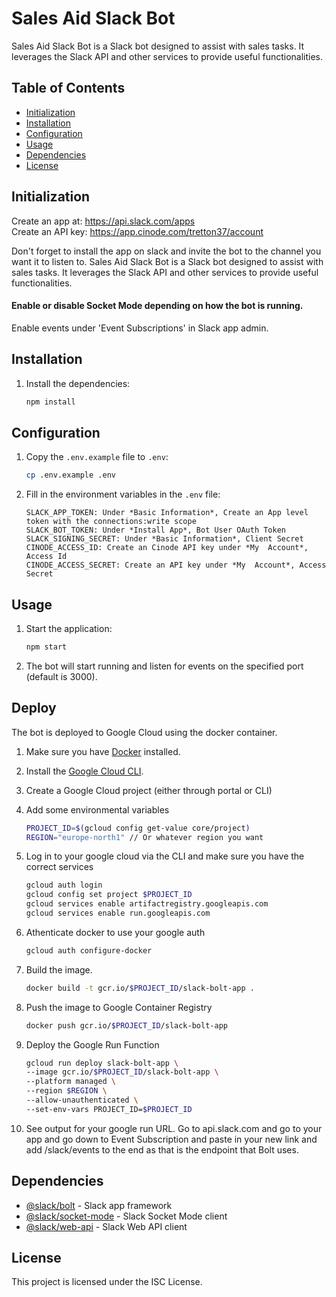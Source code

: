 # Sales Aid Slack Bot

Sales Aid Slack Bot is a Slack bot designed to assist with sales tasks. It leverages the Slack API and other services to provide useful functionalities.

## Table of Contents

- [Initialization](#initialization)
- [Installation](#installation)
- [Configuration](#configuration)
- [Usage](#usage)
- [Dependencies](#dependencies)
- [License](#license)

## Initialization

Create an app at: https://api.slack.com/apps \
Create an API key: https://app.cinode.com/tretton37/account

Don't forget to install the app on slack and invite the bot to the channel you want it to listen to.
Sales Aid Slack Bot is a Slack bot designed to assist with sales tasks. It leverages the Slack API and other services to provide useful functionalities.

#### Enable or disable Socket Mode depending on how the bot is running.

Enable events under 'Event Subscriptions' in Slack app admin.

## Installation

1. Install the dependencies:
   ```sh
   npm install
   ```

## Configuration

1. Copy the `.env.example` file to `.env`:

   ```sh
   cp .env.example .env
   ```

2. Fill in the environment variables in the `.env` file:

   ```env
   SLACK_APP_TOKEN: Under *Basic Information*, Create an App level token with the connections:write scope
   SLACK_BOT_TOKEN: Under *Install App*, Bot User OAuth Token
   SLACK_SIGNING_SECRET: Under *Basic Information*, Client Secret
   CINODE_ACCESS_ID: Create an Cinode API key under *My  Account*, Access Id
   CINODE_ACCESS_SECRET: Create an API key under *My  Account*, Access Secret
   ```

## Usage

1. Start the application:

   ```sh
   npm start
   ```

2. The bot will start running and listen for events on the specified port (default is 3000).

## Deploy

The bot is deployed to Google Cloud using the docker container.

1. Make sure you have [Docker](https://www.docker.com/get-started/) installed.
2. Install the [Google Cloud CLI](https://cloud.google.com/sdk/docs/install).
3. Create a Google Cloud project (either through portal or CLI)
4. Add some environmental variables

   ```bash
   PROJECT_ID=$(gcloud config get-value core/project)
   REGION="europe-north1" // Or whatever region you want
   ```

5. Log in to your google cloud via the CLI and make sure you have the correct services

   ```bash
   gcloud auth login
   gcloud config set project $PROJECT_ID
   gcloud services enable artifactregistry.googleapis.com
   gcloud services enable run.googleapis.com
   ```

6. Athenticate docker to use your google auth
   ```bash
   gcloud auth configure-docker
   ```
7. Build the image.
   ```bash
   docker build -t gcr.io/$PROJECT_ID/slack-bolt-app .
   ```
8. Push the image to Google Container Registry
   ```bash
   docker push gcr.io/$PROJECT_ID/slack-bolt-app
   ```
9. Deploy the Google Run Function
   ```bash
   gcloud run deploy slack-bolt-app \
   --image gcr.io/$PROJECT_ID/slack-bolt-app \
   --platform managed \
   --region $REGION \
   --allow-unauthenticated \
   --set-env-vars PROJECT_ID=$PROJECT_ID
   ```
10. See output for your google run URL. Go to api.slack.com and go to your app and go down to Event Subscription and paste in your new link and add /slack/events to the end as that is the endpoint that Bolt uses.

## Dependencies

- [@slack/bolt](https://www.npmjs.com/package/@slack/bolt) - Slack app framework
- [@slack/socket-mode](https://www.npmjs.com/package/@slack/socket-mode) - Slack Socket Mode client
- [@slack/web-api](https://www.npmjs.com/package/@slack/web-api) - Slack Web API client

## License

This project is licensed under the ISC License.
